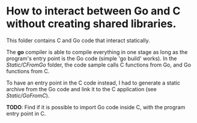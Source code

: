 # How to interact between Go and C without creating shared libraries.

This folder contains C and Go code that interact statically.

The **go** compiler is able to compile everything in one stage as long as the program's entry point is the Go code (simple 'go build' works).
In the *Static/CFromGo* folder, the code sample calls C functions from Go, and Go functions from C.

To have an entry point in the C code instead, I had to generate a static archive from the Go code and link it to the C application (see *Static/GoFromC*).

**TODO**: Find if it is possible to import Go code inside C, with the program entry point in C.

